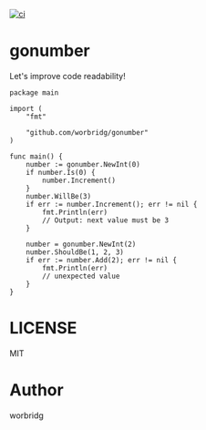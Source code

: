 [![ci](https://github.com/worbridg/gonumber/actions/workflows/go.yml/badge.svg)](https://github.com/worbridg/gonumber/actions)

# gonumber

Let's improve code readability!

```golang
package main

import (
	"fmt"

	"github.com/worbridg/gonumber"
)

func main() {
	number := gonumber.NewInt(0)
	if number.Is(0) {
		number.Increment()
	}
	number.WillBe(3)
	if err := number.Increment(); err != nil {
		fmt.Println(err)
		// Output: next value must be 3
	}

	number = gonumber.NewInt(2)
	number.ShouldBe(1, 2, 3)
	if err := number.Add(2); err != nil {
		fmt.Println(err)
		// unexpected value
	}
}
```

# LICENSE

MIT

# Author

worbridg
